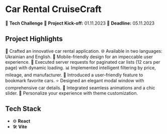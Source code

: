 # Car Rental CruiseCraft

🤖 **Tech Challenge**
🚀 **Project Kick-off:** 01.11.2023
🏁 **Deadline:** 05.11.2023

## Project Highlights
🚗 Crafted an innovative car rental application.
🌐 Available in two languages: Ukrainian and English.
📱 Mobile-friendly design for an impeccable user experience.
📡 Executed server requests for paginated car lists (12 cars per page) with dynamic loading.
📊 Implemented intelligent filtering by price, mileage, and manufacturer.
🌟 Introduced a user-friendly feature to bookmark favorite cars.
⭐ Designed an elegant modal window with comprehensive car details.
🎥 Integrated seamless animations and a chic slider.
🎨 Personalize your experience with theme customization.

## Tech Stack
- ⚙️ **React**
- 🛠️ **Vite**
